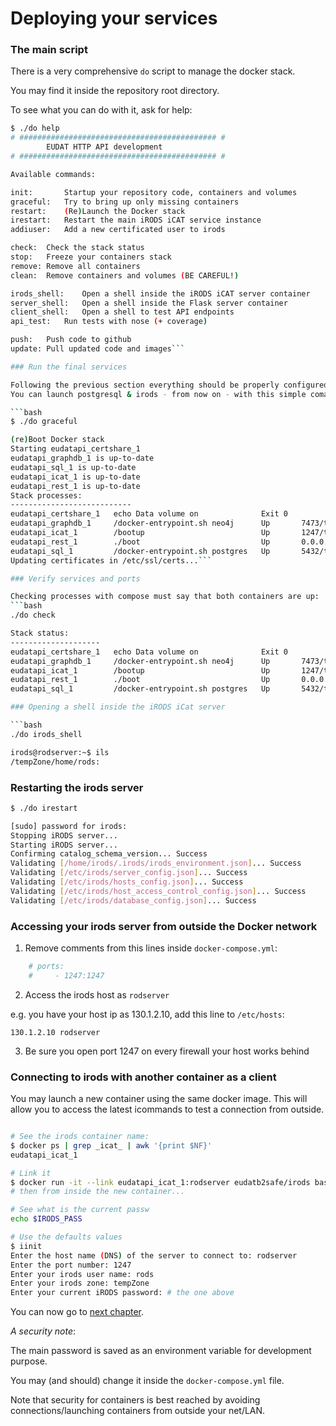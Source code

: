 
# Deploying your services

### The main script

There is a very comprehensive `do` script to manage the docker stack.

You may find it inside the repository root directory.

To see what you can do with it, ask for help:

```bash
$ ./do help
# ############################################ #
        EUDAT HTTP API development
# ############################################ #

Available commands:

init:       Startup your repository code, containers and volumes
graceful:   Try to bring up only missing containers
restart:    (Re)Launch the Docker stack
irestart:   Restart the main iRODS iCAT service instance
addiuser:   Add a new certificated user to irods

check:  Check the stack status
stop:   Freeze your containers stack
remove: Remove all containers
clean:  Remove containers and volumes (BE CAREFUL!)

irods_shell:    Open a shell inside the iRODS iCAT server container
server_shell:   Open a shell inside the Flask server container
client_shell:   Open a shell to test API endpoints
api_test:   Run tests with nose (+ coverage)

push:   Push code to github
update: Pull updated code and images```

### Run the final services

Following the previous section everything should be properly configured.
You can launch postgresql & irods - from now on - with this simple comand:

```bash
$ ./do graceful

(re)Boot Docker stack
Starting eudatapi_certshare_1
eudatapi_graphdb_1 is up-to-date
eudatapi_sql_1 is up-to-date
eudatapi_icat_1 is up-to-date
eudatapi_rest_1 is up-to-date
Stack processes:
---------------------------
eudatapi_certshare_1   echo Data volume on              Exit 0
eudatapi_graphdb_1     /docker-entrypoint.sh neo4j      Up       7473/tcp, 0.0.0.0:9090->7474/tcp
eudatapi_icat_1        /bootup                          Up       1247/tcp
eudatapi_rest_1        ./boot                           Up       0.0.0.0:8080->5000/tcp
eudatapi_sql_1         /docker-entrypoint.sh postgres   Up       5432/tcp
Updating certificates in /etc/ssl/certs...```

### Verify services and ports

Checking processes with compose must say that both containers are up:
```bash
./do check

Stack status:
--------------------
eudatapi_certshare_1   echo Data volume on              Exit 0
eudatapi_graphdb_1     /docker-entrypoint.sh neo4j      Up       7473/tcp, 0.0.0.0:9090->7474/tcp
eudatapi_icat_1        /bootup                          Up       1247/tcp
eudatapi_rest_1        ./boot                           Up       0.0.0.0:8080->5000/tcp
eudatapi_sql_1         /docker-entrypoint.sh postgres   Up       5432/tcp```

### Opening a shell inside the iRODS iCat server

```bash
./do irods_shell

irods@rodserver:~$ ils
/tempZone/home/rods:
```

### Restarting the irods server

```bash
$ ./do irestart

[sudo] password for irods:
Stopping iRODS server...
Starting iRODS server...
Confirming catalog_schema_version... Success
Validating [/home/irods/.irods/irods_environment.json]... Success
Validating [/etc/irods/server_config.json]... Success
Validating [/etc/irods/hosts_config.json]... Success
Validating [/etc/irods/host_access_control_config.json]... Success
Validating [/etc/irods/database_config.json]... Success
```

### Accessing your irods server from outside the Docker network

1) Remove comments from this lines inside `docker-compose.yml`:

```yaml
    # ports:
    #     - 1247:1247
```

2) Access the irods host as `rodserver`

e.g. you have your host ip as 130.1.2.10, add this line to `/etc/hosts`:
```
130.1.2.10 rodserver
```

3) Be sure you open port 1247 on every firewall your host works behind

### Connecting to irods with another container as a client

You may launch a new container using the same docker image.
This will allow you to access the latest icommands to test
a connection from outside.

```bash

# See the irods container name:
$ docker ps | grep _icat_ | awk '{print $NF}'
eudatapi_icat_1

# Link it
$ docker run -it --link eudatapi_icat_1:rodserver eudatb2safe/irods bash
# then from inside the new container...

# See what is the current passw
echo $IRODS_PASS

# Use the defaults values
$ iinit
Enter the host name (DNS) of the server to connect to: rodserver
Enter the port number: 1247
Enter your irods user name: rods
Enter your irods zone: tempZone
Enter your current iRODS password: # the one above
```

You can now go to [next chapter](client.md).

*A security note*:

The main password is saved as an environment variable for development purpose.

You may (and should) change it inside the `docker-compose.yml` file.

Note that security for containers is best reached by avoiding connections/launching containers from outside your net/LAN.
